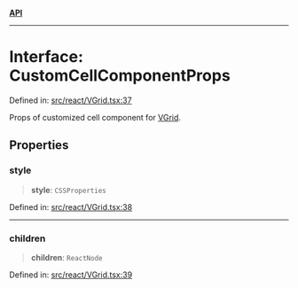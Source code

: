 [**API**](../../API.md)

***

# Interface: CustomCellComponentProps

Defined in: [src/react/VGrid.tsx:37](https://github.com/inokawa/virtua/blob/41a33aaa191d1b7d2f2edf9ebdf280019e03fb14/src/react/VGrid.tsx#L37)

Props of customized cell component for [VGrid](../functions/experimental_VGrid.md).

## Properties

### style

> **style**: `CSSProperties`

Defined in: [src/react/VGrid.tsx:38](https://github.com/inokawa/virtua/blob/41a33aaa191d1b7d2f2edf9ebdf280019e03fb14/src/react/VGrid.tsx#L38)

***

### children

> **children**: `ReactNode`

Defined in: [src/react/VGrid.tsx:39](https://github.com/inokawa/virtua/blob/41a33aaa191d1b7d2f2edf9ebdf280019e03fb14/src/react/VGrid.tsx#L39)
